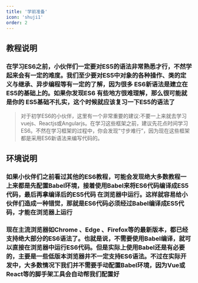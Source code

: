 ```yaml
---
title: '学前准备'
icon: 'shuji1'
order: 2
---
```


## 教程说明

### 在学习ES6之前，小伙伴们一定要对ES5的语法非常熟悉才行，不然学起来会有一定的难度。我们至少要对ES5中对象的各种操作、类的定义与继承、异步编程等有一定的了解，因为很多 ES6新语法是建立在ES5的基础上的。如果你发现ES6 有些地方很难理解，那么很可能就是你的 ES5基础不扎实，这个时候就应该复习一下ES5的语法了

> 对于初学ES6的小伙伴，这里有一个非常重要的建议:不要一上来就去学习vuejs、Reactjs或Angularjs。在学习这些框架之前，建议先花点时间学习ES6。不然在学习框架的过程中，你会发现“寸步难行”，因为现在这些框架都是采用ES6新语法来编写代码的。

## 环境说明

### 如果小伙伴们之前看过其他的ES6教程，可能会发现绝大多数教程一上来都是先配置Babel环境，接着使用Babel来将ES6代码编译成ES5代码，最后再拿编译后的ES5代码 在浏览器中运行。这样就容易给小伙伴们造成一种错觉，那就是ES6代码必须经过Babel编译成ES5代码，才能在浏览器上运行

### 现在主流浏览器如Chrome 、Edge 、Firefox等的最新版本，都已经支持绝大部分的ES6语法了。也就是说，不需要使用Babel编译，就可以直接在浏览器中运行ES6代码。但是实际上使用Babel还是有必要的，主要是一些低版本浏览器井不一定支持ES6语法。不过在实际开发中，大多数情况下我们并不需要手动配置Babel环境，因为Vue或React等的脚手架工具会自动帮我们配置好
